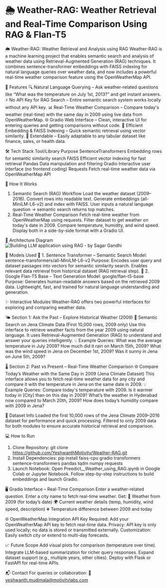 # 🌦️ Weather-RAG: Weather Retrieval and Real-Time Comparison Using RAG & Flan-T5
🌦️ Weather-RAG: Weather Retrieval and Analysis using RAG
Weather-RAG is a machine learning project that enables semantic search and analysis of weather data using Retrieval-Augmented Generation (RAG) techniques. It combines sentence-transformer embeddings with FAISS indexing for natural language queries over weather data, and now includes a powerful real-time weather comparison feature using the OpenWeatherMap API.

🚀 Features
🔍 Natural Language Querying – Ask weather-related questions like “What was the temperature on July 1st, 2013?” and get instant answers.
⚡ No API Key for RAG Search – Entire semantic search system works locally without any API key.
📊 Real-Time Weather Comparison – Compare today's weather (real-time) with the same day in 2009 using live data from OpenWeatherMap.
🌐 Gradio Web Interface – Clean, interactive UI for entering queries and getting comparisons without code.
🧩 Efficient Embedding & FAISS Indexing – Quick semantic retrieval using vector similarity.
🔄 Extendable – Easily adaptable to any tabular dataset like finance, sales, or health data.

🛠️ Tech Stack
Tool/Library	Purpose
SentenceTransformers	Embedding rows for semantic similarity search
FAISS	Efficient vector indexing for fast retrieval
Pandas	Data manipulation and filtering
Gradio	Interactive user interface (no frontend coding)
Requests	Fetch real-time weather data via OpenWeatherMap API


📄 How It Works
1. Semantic Search (RAG) Workflow
Load the weather dataset (2009–2016).
Convert rows into readable text.
Generate embeddings (all-MiniLM-L6-v2) and index with FAISS.
User inputs a natural language question → semantic search returns top matches.
2. Real-Time Weather Comparison
Fetch real-time weather from OpenWeatherMap using requests.
Filter dataset to get weather on today's date in 2009.
Compare temperature, humidity, and wind speed.
Display both in a side-by-side format with a Gradio UI.

📸 Architecture Diagram
![Building LLM application using RAG - by Sagar Gandhi](https://github.com/user-attachments/assets/ed66e623-e3d4-4d7f-8d90-971f29771dfe)

🧠 Models Used
🔹 1. Sentence Transformer – Semantic Search
Model: sentence-transformers/all-MiniLM-L6-v2
Purpose: Encodes user query and dataset passages into vectors for semantic similarity search.
Enables relevant data retrieval from historical dataset (RAG retrieval step).
🔹 2. Google Flan-T5 Base – Text Generation
Model: google/flan-t5-base
Purpose: Generates human-readable answers based on the retrieved 2009 data.
Lightweight, fast, and trained for natural language understanding and generation.



✨ Interactive Modules
Weather-RAG offers two powerful interfaces for exploring and comparing weather data.

🌤️ Section 1: Ask the Past – Explore Historical Weather (2009)
🔎 Semantic Search on Jena Climate Data (First 10,000 rows, 2009 only)
Use this interface to retrieve weather facts from the year 2009 using natural language. It uses Retrieval-Augmented Generation (RAG) to understand and answer your queries intelligently.
💡 Example Queries:
What was the average temperature in July 2009?
How much did it rain on March 15th, 2009?
What was the wind speed in Jena on December 1st, 2009?
Was it sunny in Jena on June 5th, 2009?

🌡️ Section 2: Past vs Present – Real-Time Weather Comparison
🌐 Compare Today’s Weather with the Same Day in 2009 (Jena Climate Dataset)
This interface allows you to fetch real-time weather data for any city and compare it with the temperature in Jena on the same date in 2009.
💡 Example Queries:
Compare today's temperature with 2009.
Is it warmer today in [City] than on this day in 2009?
What’s the weather in Hyderabad now compared to March 20th, 2009?
How does today’s humidity compare with 2009 in Jena?

📂 Dataset Info
Loaded the first 10,000 rows of the Jena Climate 2009–2016 dataset for performance and quick processing.
Filtered to only 2009 data for both modules to ensure accurate historical retrieval and comparison.

💻 How to Run
1. Clone Repository:
git clone https://github.com/YeshwanthMotivity/Weather-RAG.git
2. Install Dependencies:
pip install faiss-cpu gradio transformers sentence-transformers pandas tqdm numpy requests
3. Launch Notebook:
Open Preedict__Weather_using_RAG.ipynb in Google Colab or Jupyter Notebook.
Follow step-by-step instructions to build embeddings and launch Gradio.

🖥️ Gradio Interface – Real-Time Comparison
Enter a weather-related question.
Enter a city name to fetch real-time weather.
Get:
📅 Weather from 2009 (for today’s date)
🌍 Current weather details (temp, humidity, wind speed, description)
➕ Temperature difference between 2009 and today


🌐 OpenWeatherMap Integration
API Key Required: Add your OpenWeatherMap API key to fetch real-time data.
Privacy: API key is only used locally; no data is stored or transmitted externally.
Customization: Easily switch city or extend to multi-day forecasts.


📈 Future Scope
Add visual plots for comparison (temperature over time).
Integrate LLM-based summarization for richer query responses.
Expand dataset support (e.g., multiple years, other cities).
Deploy with Flask or FastAPI for real-time APIs.


📬 Contact
For queries or collaboration:
📧 yeshwanth.mudimala@motivitylabs.com

